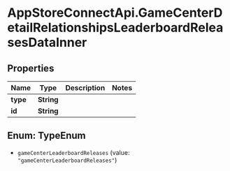 # AppStoreConnectApi.GameCenterDetailRelationshipsLeaderboardReleasesDataInner

## Properties

Name | Type | Description | Notes
------------ | ------------- | ------------- | -------------
**type** | **String** |  | 
**id** | **String** |  | 



## Enum: TypeEnum


* `gameCenterLeaderboardReleases` (value: `"gameCenterLeaderboardReleases"`)





